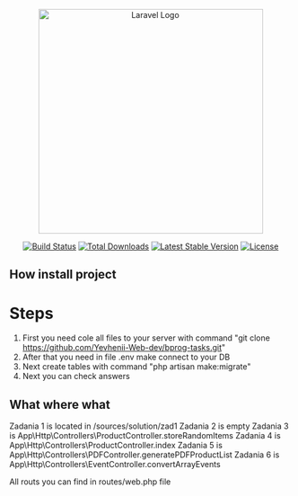 <p align="center"><a href="https://laravel.com" target="_blank"><img src="https://raw.githubusercontent.com/laravel/art/master/logo-lockup/5%20SVG/2%20CMYK/1%20Full%20Color/laravel-logolockup-cmyk-red.svg" width="400" alt="Laravel Logo"></a></p>

<p align="center">
<a href="https://github.com/laravel/framework/actions"><img src="https://github.com/laravel/framework/workflows/tests/badge.svg" alt="Build Status"></a>
<a href="https://packagist.org/packages/laravel/framework"><img src="https://img.shields.io/packagist/dt/laravel/framework" alt="Total Downloads"></a>
<a href="https://packagist.org/packages/laravel/framework"><img src="https://img.shields.io/packagist/v/laravel/framework" alt="Latest Stable Version"></a>
<a href="https://packagist.org/packages/laravel/framework"><img src="https://img.shields.io/packagist/l/laravel/framework" alt="License"></a>
</p>

## How install project 

# Steps
1. First you need cole all files to your server with command
"git clone https://github.com/Yevhenii-Web-dev/bprog-tasks.git"
2. After that you need in file .env make connect to your DB
3. Next create tables with command 
"php artisan make:migrate"
4. Next you can check answers



## What where what

Zadania 1 is located in /sources/solution/zad1
Zadania 2 is empty
Zadania 3 is App\Http\Controllers\ProductController.storeRandomItems
Zadania 4 is App\Http\Controllers\ProductController.index
Zadania 5 is App\Http\Controllers\PDFController.generatePDFProductList
Zadania 6 is App\Http\Controllers\EventController.convertArrayEvents

All routs you can find in routes/web.php file 


